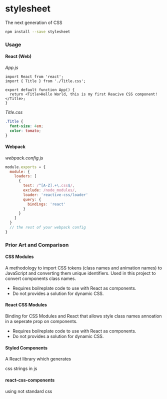 # stylesheet

The next generation of CSS

```bash
npm install --save stylesheet
```

### Usage

#### React (Web)

*App.js*
```JSX
import React from 'react';
import { Title } from './Title.css';

export default function App() {
  return <Title>Hello World, this is my first Reacive CSS component!</Title>;
}
```
*Title.css*
```CSS
.Title {
  font-size: 4em;
  color: tomato;
}
```

#### Webpack

*webpack.config.js*
```JavaScript
module.exports = {
  module: {
    loaders: [
      {
        test: /^[A-Z].+\.css$/,
        exclude: /node_modules/,
        loader: 'reactive-css/loader'
        query: {
          bindings: 'react'
        }
      }
    ]
  }
  // the rest of your webpack config
}
```

### Prior Art and Comparison

#### CSS Modules
A methodology to import CSS tokens (class names and animation names) to JavaScript and converting them unique identifiers. Used in this project to convert components class names.

 - Requires boilreplate code to use with React as components.
 - Do not provides a solution for dynamic CSS.

#### React CSS Modules
Binding for CSS Modules and React that allows style class names annoation in a seperate prop on components.

 - Requires boilreplate code to use with React as components.
 - Do not provides a solution for dynamic CSS.

#### Styled Components 
A React library which generates 

css strings in js

#### react-css-components
using not standard css
